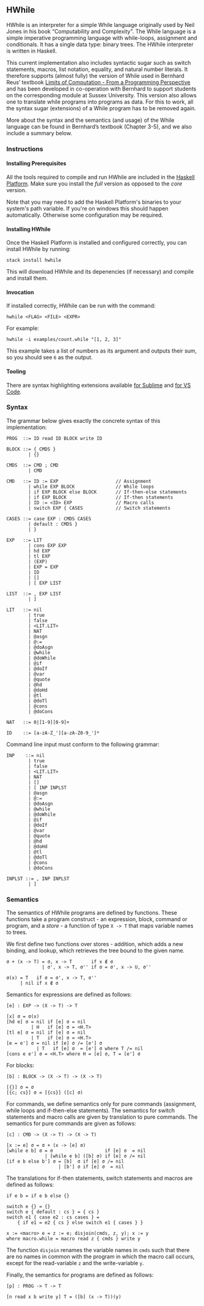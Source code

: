 ## HWhile
HWhile is an interpreter for a simple While language originally used by Neil
Jones in his book “Computability and Complexity". The While language is a simple
imperative programming language with while-loops, assignment and conditionals.
It has a single data type: binary trees. The HWhile interpreter is written in
Haskell.

This current implementation also includes syntactic sugar such as switch
statements, macros, list notation, equality, and natural number literals. It
therefore supports (almost fully) the version of While used in Bernhard Reus’
textbook [Limits of Computation - From a Programming Perspective](http:limits.bernhardreus.com)
and has been developed in co-operation with Bernhard to support students on the
corresponding module at Sussex University.
This version also allows one to translate while programs into programs as data.
For this to work,  all the syntax sugar (extensions) of a While program has to
be removed again.

More about the syntax and the semantics (and usage) of the While language can be
found in Bernhard’s textbook (Chapter 3-5), and we also include a summary below.

### Instructions

#### Installing Prerequisites
All the tools required to compile and run HWhile are included in the
[Haskell Platform](http://www.haskell.org/platform/). Make sure you install the
_full_ version as opposed to the _core_ version.

Note that you may need to add the Haskell Platform's binaries to your system's
path variable. If you're on windows this should happen automatically. Otherwise
some configuration may be required.

#### Installing HWhile
Once the Haskell Platform is installed and configured correctly, you can install
HWhile by running:

    stack install hwhile

This will download HWhile and its depenencies (if necessary) and compile and
install them.

#### Invocation
If installed correctly, HWhile can be run with the command:

    hwhile <FLAG> <FILE> <EXPR>

For example:

    hwhile -i examples/count.while "[1, 2, 3]"

This example takes a list of numbers as its argument and outputs their sum, so
you should see `6` as the output.

#### Tooling

There are syntax highlighting extensions available 
[for Sublime](https://github.com/z5229221/WHILE-Syntax-Highlighter) and 
[for VS Code](https://github.com/davidpomerenke/while-syntax-vscode).

### Syntax
The grammar below gives exactly the concrete syntax of this implementation:

    PROG  ::= ID read ID BLOCK write ID

    BLOCK ::= { CMDS }
            | {}

    CMDS  ::= CMD ; CMD
            | CMD

    CMD   ::= ID := EXP                     // Assignment
            | while EXP BLOCK               // While loops
            | if EXP BLOCK else BLOCK       // If-then-else statements
            | if EXP BLOCK                  // If-then statements
            | ID := <ID> EXP                // Macro calls
            | switch EXP { CASES            // Switch statements

    CASES ::= case EXP : CMDS CASES
            | default : CMDS }
            | }

    EXP   ::= LIT
            | cons EXP EXP
            | hd EXP
            | tl EXP
            | (EXP)
            | EXP = EXP
            | ID
            | []
            | [ EXP LIST

    LIST  ::= , EXP LIST
            | ]

    LIT   ::= nil
            | true
            | false
            | <LIT.LIT>
            | NAT
            | @asgn
            | @:=
            | @doAsgn
            | @while
            | @doWhile
            | @if
            | @doIf
            | @var
            | @quote
            | @hd
            | @doHd
            | @tl
            | @doTl
            | @cons
            | @doCons

    NAT   ::= 0|[1-9][0-9]+

    ID    ::= [a-zA-Z_'][a-zA-Z0-9_']*

Command line input must conform to the following grammar:

    INP    ::= nil
            | true
            | false
            | <LIT.LIT>
            | NAT
            | []
            | [ INP INPLST
            | @asgn
            | @:=
            | @doAsgn
            | @while
            | @doWhile
            | @if
            | @doIf
            | @var
            | @quote
            | @hd
            | @doHd
            | @tl
            | @doTl
            | @cons
            | @doCons

    INPLST ::= , INP INPLST
            | ]

### Semantics
The semantics of HWhile programs are defined by functions. These functions take
a program construct - an expression, block, command or program, and a _store_ -
a function of type `X -> T` that maps variable names to trees.

We first define two functions over stores - addition, which adds a new binding,
and lookup, which retrieves the tree bound to the given name.

    σ + (x -> T) = σ, x -> T       if x ∉ σ
                 | σ', x -> T, σ'' if σ = σ', x -> U, σ''

    σ(x) = T   if σ = σ', x -> T, σ''
         | nil if x ∉ σ

Semantics for expressions are defined as follows:

    [e] : EXP -> (X -> T) -> T

    [x] σ = σ(x)
    [hd e] σ = nil if [e] σ = nil
             | H   if [e] σ = <H.T>
    [tl e] σ = nil if [e] σ = nil
             | T   if [e] σ = <H.T>
    [e = e'] σ = nil if [e] σ /= [e'] σ
               | T   if [e] σ  = [e'] σ where T /= nil
    [cons e e'] σ = <H.T> where H = [e] σ, T = [e'] σ

For blocks:

    [b] : BLOCK -> (X -> T) -> (X -> T)

    [{}] σ = σ
    [{c; cs}] σ = [{cs}] ([c] σ)

For commands, we define semantics only for pure commands (assignment, while
loops and if-then-else statements). The semantics for switch statements and
macro calls are given by translation to pure commands. The semantics for pure
commands are given as follows:

    [c] : CMD -> (X -> T) -> (X -> T)

    [x := e] σ = σ + (x -> [e] σ)
    [while e b] σ = σ                   if [e] σ  = nil
                  | [while e b] ([b] σ) if [e] σ /= nil
    [if e b else b'] σ = [b]  σ if [e] σ /= nil
                       | [b'] σ if [e] σ  = nil

The translations for if-then statements, switch statements and macros are
defined as follows:

    if e b = if e b else {}

    switch e {} = {}
    switch e { default : cs } = { cs }
    switch e1 { case e2 : cs cases } =
        { if e1 = e2 { cs } else switch e1 { cases } }

    x := <macro> e = z := e; disjoin(cmds, z, y); x := y
    where macro.while = macro read z { cmds } write y

The function `disjoin` renames the variable names in `cmds` such that there are
no names in common with the program in which the macro call occurs, except for
the read-variable `z` and the write-variable `y`.

Finally, the semantics for programs are defined as follows:

    [p] : PROG -> T -> T

    [n read x b write y] T = ([b] (x -> T))(y)
